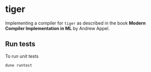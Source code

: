 # tiger

Implementing a compiler for `tiger` as described in the book **Modern Compiler Implementation in ML** by Andrew Appel.

## Run tests
To run unit tests
```bash
dune runtest
```
